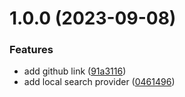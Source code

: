 # 1.0.0 (2023-09-08)


### Features

* add github link ([91a3116](https://github.com/yamyam263/yams-chords/commit/91a3116ad85fe72a078ca2c1e201e4e4642bc474))
* add local search provider ([0461496](https://github.com/yamyam263/yams-chords/commit/0461496f719c50f74e01955d39963a20d65b6ff0))
